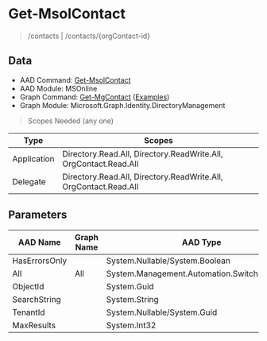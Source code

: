 # Get-MsolContact

> /contacts | /contacts/{orgContact-id}

## Data

+ AAD Command: [Get-MsolContact](https://docs.microsoft.com/en-us/powershell/module/MSOnline/Get-MsolContact)
+ AAD Module: MSOnline
+ Graph Command: [Get-MgContact](https://docs.microsoft.com/en-us/powershell/module/Microsoft.Graph.Identity.DirectoryManagement/Get-MgContact) ([Examples](https://github.com/orgs/msgraph/discussions?discussions_q=Get-MgContact))
+ Graph Module: Microsoft.Graph.Identity.DirectoryManagement

> Scopes Needed (any one)

|Type|Scopes|
|---|---|
|Application|Directory.Read.All, Directory.ReadWrite.All, OrgContact.Read.All|
|Delegate|Directory.Read.All, Directory.ReadWrite.All, OrgContact.Read.All|

## Parameters

|AAD Name|Graph Name|AAD Type|Graph Type|Infos|
|---|---|---|---|---|
|HasErrorsOnly||System.Nullable/System.Boolean|||
|All|All|System.Management.Automation.SwitchParameter|System.Management.Automation.SwitchParameter||
|ObjectId||System.Guid|||
|SearchString||System.String|||
|TenantId||System.Nullable/System.Guid|||
|MaxResults||System.Int32|||

